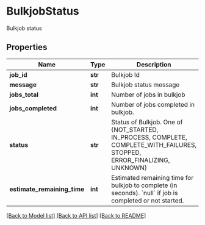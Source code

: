 # BulkjobStatus

Bulkjob status
## Properties
Name | Type | Description | Notes
------------ | ------------- | ------------- | -------------
**job_id** | **str** | Bulkjob Id | [optional] 
**message** | **str** | Bulkjob status message | [optional] 
**jobs_total** | **int** | Number of jobs in bulkjob | [optional] 
**jobs_completed** | **int** | Number of jobs completed in bulkjob. | [optional] 
**status** | **str** | Status of Bulkjob. One of {NOT_STARTED, IN_PROCESS, COMPLETE, COMPLETE_WITH_FAILURES, STOPPED, ERROR_FINALIZING, UNKNOWN} | [optional] 
**estimate_remaining_time** | **int** | Estimated remaining time for bulkjob to complete (in seconds). &#x60;null&#x60; if job is completed or not started. | [optional] 

[[Back to Model list]](../README.md#documentation-for-models) [[Back to API list]](../README.md#documentation-for-api-endpoints) [[Back to README]](../README.md)


